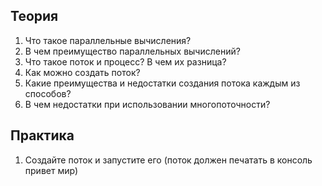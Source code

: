 ## Теория
1. Что такое параллельные вычисления?
2. В чем преимущество параллельных вычислений?
3. Что такое поток и процесс? В чем их разница?
4. Как можно создать поток?
5. Какие преимущества и недостатки создания потока каждым из способов?
6. В чем недостатки при использовании многопоточности?
## Практика
1. Создайте поток и запустите его (поток должен печатать в консоль привет мир)